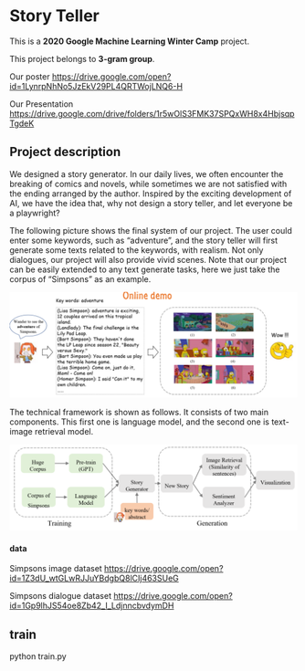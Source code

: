 # Story Teller
This is a **2020 Google Machine Learning Winter Camp** project.

This project belongs to **3-gram group**.

Our poster
https://drive.google.com/open?id=1LynrpNhNo5JzEkV29PL4QRTWojLNQ6-H

Our Presentation
https://drive.google.com/drive/folders/1r5wOlS3FMK37SPQxWH8x4HbjsqpTgdeK

## Project description
We designed a story generator. In our daily lives, we often encounter the breaking of comics and novels, while sometimes we are not satisfied with the ending arranged by the author. Inspired by the exciting development of AI, we have the idea that, why not design a story teller, and let everyone be a playwright?

The following picture shows the final system of our project. The user could enter some keywords, such as “adventure”, and the story teller will first generate some texts related to the keywords, with realism. Not only dialogues, our project will also provide vivid scenes. Note that our project can be easily extended to any text generate tasks, here we just take the corpus of “Simpsons” as an example.

![load fig failed](https://github.com/YimiAChack/story_teller/blob/master/demo/show.png)

The technical framework is shown as follows. It consists of two main components. This first one is language model, and the second one is text-image retrieval model.

![load fig failed](https://github.com/YimiAChack/story_teller/blob/master/demo/framework.png)


#### data
Simpsons image dataset
https://drive.google.com/open?id=1Z3dU_wtGLwRJJuYBdgbQ8lCIj463SUeG

Simpsons dialogue dataset
https://drive.google.com/open?id=1Gp9lhJS54oe8Zb42_I_LdjnncbvdymDH



## train
python train.py
